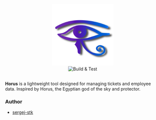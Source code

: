 <br>

<div align="center">
    <a 
        href="https://github.com/sergej-stk/horus"
        target="_blank">
        <img 
            src="assets/logo.png" 
            alt="Logo Horus" 
            width="200" 
            height="200">
        </img>
    </a>
</div>

<div align="center">
    <a 
      href="https://github.com/sergej-stk/horus/actions/workflows/build-test.yml"
      target="_blank"
      style="text-decoration:none;">
        <img 
            src="https://github.com/sergej-stk/horus/actions/workflows/build-test.yml/badge.svg" 
            alt="Build & Test" />
    </a>
</div>

<br>

**Horus** is a lightweight tool designed for managing tickets and employee data. Inspired by Horus, the Egyptian god of the sky and protector.

### Author
- [sergej-stk](https://github.com/sergej-stk)